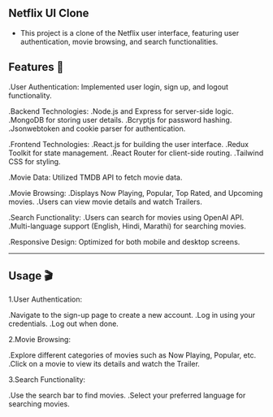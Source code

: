 
## Netflix UI Clone

- This project is a clone of the Netflix user interface, featuring user authentication, movie browsing, and search functionalities.

## Features 🚀
.User Authentication: Implemented user login, sign up, and logout functionality.

.Backend Technologies:
  .Node.js and Express for server-side logic.
  .MongoDB for storing user details.
  .Bcryptjs for password hashing.
  .Jsonwebtoken and cookie parser for authentication.

.Frontend Technologies:
  .React.js for building the user interface.
  .Redux Toolkit for state management.
  .React Router for client-side routing.
  .Tailwind CSS for styling.

.Movie Data: Utilized TMDB API to fetch movie data.

.Movie Browsing:
  .Displays Now Playing, Popular, Top Rated, and Upcoming movies.
  .Users can view movie details and watch Trailers.

.Search Functionality:
  .Users can search for movies using OpenAI API.
  .Multi-language support (English, Hindi, Marathi) for searching movies.

.Responsive Design: Optimized for both mobile and desktop screens.

________________________________________________________________________________________________________

## Usage 🎬

1.User Authentication:

 .Navigate to the sign-up page to create a new account.
 .Log in using your credentials.
 .Log out when done.

2.Movie Browsing:

 .Explore different categories of movies such as Now Playing, Popular, etc.
 .Click on a movie to view its details and watch the Trailer.

3.Search Functionality:

 .Use the search bar to find movies.
 .Select your preferred language for searching movies.


